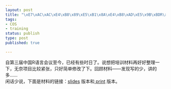 ```yaml
--- 
layout: post
title: "\xE7\xAC\xAC\xE4\xB8\x89\xE5\xB1\x8A\xE4\xB8\xAD\xE5\x9B\xBDR\xE8\xAF\xAD\xE8\xA8\x80\xE4\xBC\x9A\xE8\xAE\xAE\xE5\x9F\xB9\xE8\xAE\xAD\xE6\x9D\x90\xE6\x96\x99"
tags: 
- COS
- training
status: publish
type: post
published: true

---
```

<p>自第三届中国R语言会议至今，已经有些时日了。说想把培训材料再好好整理一下，无奈项目比较紧张，只好简单修改了下。回顾材料——发现写的少，讲的多……<br />
闲话少说，下面是材料的链接：<a href="http://bjt.cos.name/wp-content/uploads/2010/06/presentation.pdf">slides</a> 版本和<a href="http://bjt.cos.name/wp-content/uploads/2010/06/print_version.pdf"> print</a> 版本。</p>
